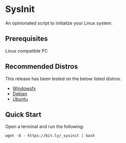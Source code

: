 # SysInit

An opinionated script to initialize your Linux system.

## Prerequisites

Linux compatible PC

## Recommended Distros

This release has been tested on the below listed distros.

  - [Windowsfx](https://windowsfx.org/)
  - [Debian](https://debian.org/)
  - [Ubuntu](https://ubuntu.com/)

## Quick Start

Open a terminal and run the following:

` wget -O - https://bit.ly/_sysinit | bash `
